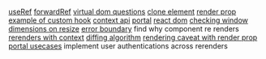 [useRef](https://react.dev/reference/react/useRe)
[forwardRef](https://react.dev/reference/react/useRef#examples-dom)
[virtual dom questions](https://github.com/sudheerj/reactjs-interview-questions?tab=readme-ov-file#what-is-virtual-dom)
[clone element](https://react.dev/reference/react/cloneElement)
[render prop](https://react.dev/reference/react/cloneElement#passing-data-with-a-render-prop)
[example of custom hook](https://react.dev/reference/react/cloneElement#extracting-logic-into-a-custom-hook)
[context api](https://react.dev/learn/passing-data-deeply-with-context)
[portal](https://react.dev/reference/react-dom/createPortal)
[react dom](https://github.com/sudheerj/reactjs-interview-questions?tab=readme-ov-file#what-is-the-use-of-react-dom-package)
[checking window dimensions on resize](https://github.com/sudheerj/reactjs-interview-questions?tab=readme-ov-file#how-to-re-render-the-view-when-the-browser-is-resized)
[error boundary](https://github.com/sudheerj/reactjs-interview-questions?tab=readme-ov-file#how-to-re-render-the-view-when-the-browser-is-resized)
find why component re renders
[rerenders with context](https://github.com/sudheerj/reactjs-interview-questions?tab=readme-ov-file#how-do-you-solve-performance-corner-cases-while-using-context)
[diffing algorithm](https://github.com/sudheerj/reactjs-interview-questions?tab=readme-ov-file#what-is-diffing-algorithm)
[rendering caveat with render prop](https://github.com/sudheerj/reactjs-interview-questions?tab=readme-ov-file#what-are-the-problems-of-using-render-props-with-pure-components)
[portal usecases](https://github.com/sudheerj/reactjs-interview-questions?tab=readme-ov-file#what-is-the-typical-use-case-of-portals)
implement user authentications across rerenders
